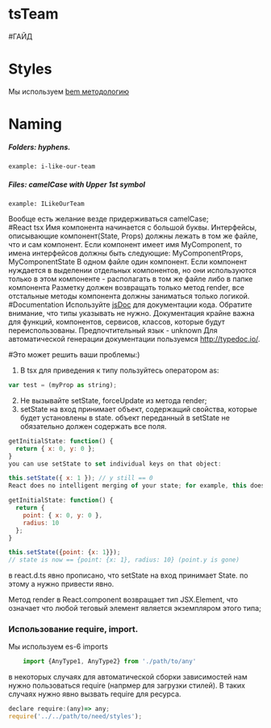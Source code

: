 # tsTeam
#ГАЙД
# Styles
Мы используем [bem методологию](https://ru.bem.info/method/)
# Naming
##### Folders: hyphens.
    example: i-like-our-team
##### Files: camelCase with Upper 1st symbol
    example: ILikeOurTeam
Вообще есть желание везде придерживаться camelCase;    
#React tsx
Имя компонента начинается с большой буквы.
Интерфейсы, описывающие компонент(State, Props)
должны лежать в том же файле, что и сам компонент.
Если компонент имеет имя MyComponent, то имена интерфейсов должны быть следующие:
MyComponentProps, MyComponentState
В одном файле один компонент. Если компонент нуждается в выделении отдельных компонентов, но они используются только в этом компоненте - располагать в том же файле либо в папке компонента
Разметку должен возвращать только метод render, все отстальные методы компонента должны заниматься только логикой.
#Documentation
Используйте [jsDoc](http://usejsdoc.org/) для документации кода.
Обратите внимание, что типы указывать не нужно.
Документация крайне важна для функций, компонентов, сервисов, классов, которые будут переиспользованы.
Предпочтительный язык - unknown
Для автоматической генерации документации пользуемся http://typedoc.io/.

#Это может решить ваши проблемы:)
1) В tsx для приведения к типу пользуйтесь оператором as: 
```javascript
var test = (myProp as string);
```
2) Не вызывайте setState, forceUpdate из метода render;
3) setState на вход принимает объект, содержащий свойства, которые будет установлены в state. объект переданный в setState не обязательно должен содержать все поля.
```javascript 
getInitialState: function() {
  return { x: 0, y: 0 };
}
you can use setState to set individual keys on that object:

this.setState({ x: 1 }); // y still == 0
React does no intelligent merging of your state; for example, this does not work:

getInitialState: function() {
  return {
    point: { x: 0, y: 0 },
    radius: 10
  };
}

this.setState({point: {x: 1}});
// state is now == {point: {x: 1}, radius: 10} (point.y is gone)
```
в react.d.ts явно прописано, что setState на вход принимает State. по этому а нужно привести явно.    


Метод render в React.component возвращает тип JSX.Element, что означает что любой теговый элемент является экземпляром этого типа;
### Использование require, import.
Мы используем es-6 imports
```javascript 
    import {AnyType1, AnyType2} from './path/to/any'
```
в некоторых случаях для автоматической сборки зависимостей нам нужно пользоваться require (напрмер для загрузки стилей).
В таких случаях нужно явно вызвать require для ресурса.
``` javascript
declare require:(any)=> any;
require('../../path/to/need/styles');
```
